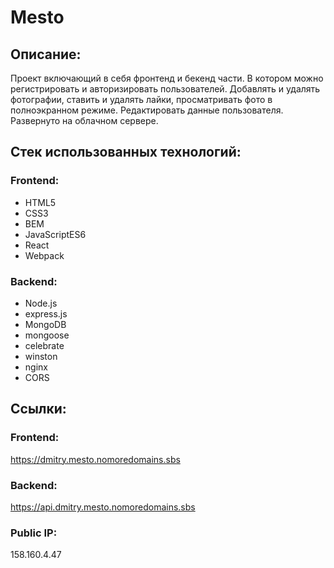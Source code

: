 # Mesto
## Описание:

 Проект включающий в себя фронтенд и бекенд части. В котором можно регистрировать и авторизировать пользователей. Добавлять и удалять фотографии, ставить и удалять лайки, просматривать фото в полноэкранном режиме. Редактировать данные пользователя. Развернуто на облачном сервере.

## Стек использованных технологий:

### Frontend:
* HTML5
* CSS3
* BEM
* JavaScriptES6
* React
* Webpack

### Backend: 
* Node.js
* express.js
* MongoDB
* mongoose
* celebrate
* winston
* nginx
* CORS

## Ссылки:

### Frontend:
https://dmitry.mesto.nomoredomains.sbs
### Backend:
https://api.dmitry.mesto.nomoredomains.sbs

### Public IP:
158.160.4.47